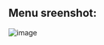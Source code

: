 ## Menu sreenshot:
![image](https://github.com/JannesBonk/PassatHook/blob/main/CSGO%20V2/screenshot.png)
